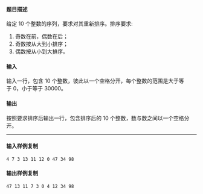 #### 题目描述

给定 10 个整数的序列，要求对其重新排序。排序要求:

1.  奇数在前，偶数在后；
2.  奇数按从大到小排序；
3.  偶数按从小到大排序。

#### 输入

输入一行，包含 10 个整数，彼此以一个空格分开，每个整数的范围是大于等于 0，小于等于 30000。

#### 输出

按照要求排序后输出一行，包含排序后的 10 个整数，数与数之间以一个空格分开。

___

#### 输入样例复制

```
4 7 3 13 11 12 0 47 34 98
```

#### 输出样例复制

```
47 13 11 7 3 0 4 12 34 98
```